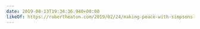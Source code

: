 ```yaml
---
date: 2019-08-13T19:34:36.940+00:00
likeOf: https://robertheaton.com/2019/02/24/making-peace-with-simpsons-paradox/
---
```

